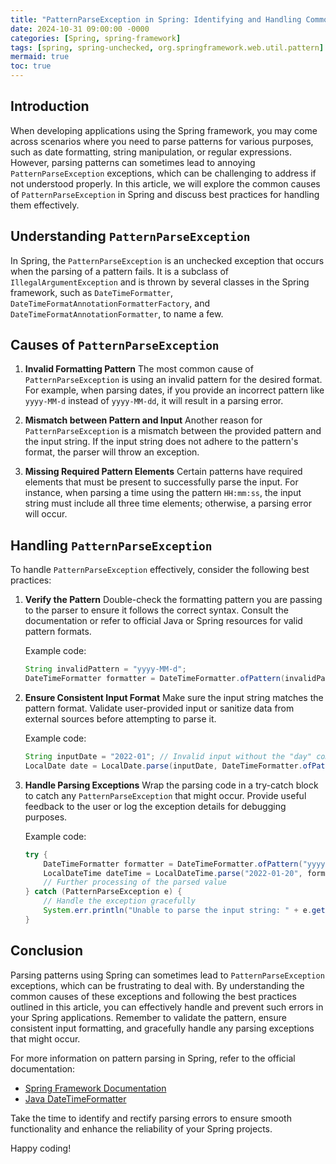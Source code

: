```yaml
---
title: "PatternParseException in Spring: Identifying and Handling Common Parsing Errors"
date: 2024-10-31 09:00:00 -0000
categories: [Spring, spring-framework]
tags: [spring, spring-unchecked, org.springframework.web.util.pattern]
mermaid: true
toc: true
---
```



## Introduction

When developing applications using the Spring framework, you may come across scenarios where you need to parse patterns for various purposes, such as date formatting, string manipulation, or regular expressions. However, parsing patterns can sometimes lead to annoying `PatternParseException` exceptions, which can be challenging to address if not understood properly. In this article, we will explore the common causes of `PatternParseException` in Spring and discuss best practices for handling them effectively.

## Understanding `PatternParseException`

In Spring, the `PatternParseException` is an unchecked exception that occurs when the parsing of a pattern fails. It is a subclass of `IllegalArgumentException` and is thrown by several classes in the Spring framework, such as `DateTimeFormatter`, `DateTimeFormatAnnotationFormatterFactory`, and `DateTimeFormatAnnotationFormatter`, to name a few.

## Causes of `PatternParseException`

1. **Invalid Formatting Pattern**
   The most common cause of `PatternParseException` is using an invalid pattern for the desired format. For example, when parsing dates, if you provide an incorrect pattern like `yyyy-MM-d` instead of `yyyy-MM-dd`, it will result in a parsing error.

2. **Mismatch between Pattern and Input**
   Another reason for `PatternParseException` is a mismatch between the provided pattern and the input string. If the input string does not adhere to the pattern's format, the parser will throw an exception.

3. **Missing Required Pattern Elements**
   Certain patterns have required elements that must be present to successfully parse the input. For instance, when parsing a time using the pattern `HH:mm:ss`, the input string must include all three time elements; otherwise, a parsing error will occur.

## Handling `PatternParseException`

To handle `PatternParseException` effectively, consider the following best practices:

1. **Verify the Pattern**
   Double-check the formatting pattern you are passing to the parser to ensure it follows the correct syntax. Consult the documentation or refer to official Java or Spring resources for valid pattern formats.

   Example code:
   ```java
   String invalidPattern = "yyyy-MM-d";
   DateTimeFormatter formatter = DateTimeFormatter.ofPattern(invalidPattern);
   ```

2. **Ensure Consistent Input Format**
   Make sure the input string matches the pattern format. Validate user-provided input or sanitize data from external sources before attempting to parse it.

   Example code:
   ```java
   String inputDate = "2022-01"; // Invalid input without the "day" component
   LocalDate date = LocalDate.parse(inputDate, DateTimeFormatter.ofPattern("yyyy-MM-dd"));
   ```

3. **Handle Parsing Exceptions**
   Wrap the parsing code in a try-catch block to catch any `PatternParseException` that might occur. Provide useful feedback to the user or log the exception details for debugging purposes.

   Example code:
   ```java
   try {
       DateTimeFormatter formatter = DateTimeFormatter.ofPattern("yyyy-MM-d");
       LocalDateTime dateTime = LocalDateTime.parse("2022-01-20", formatter);
       // Further processing of the parsed value
   } catch (PatternParseException e) {
       // Handle the exception gracefully
       System.err.println("Unable to parse the input string: " + e.getMessage());
   }
   ```

## Conclusion

Parsing patterns using Spring can sometimes lead to `PatternParseException` exceptions, which can be frustrating to deal with. By understanding the common causes of these exceptions and following the best practices outlined in this article, you can effectively handle and prevent such errors in your Spring applications. Remember to validate the pattern, ensure consistent input formatting, and gracefully handle any parsing exceptions that might occur.

For more information on pattern parsing in Spring, refer to the official documentation:

- [Spring Framework Documentation](https://docs.spring.io/spring-framework/)
- [Java DateTimeFormatter](https://docs.oracle.com/en/java/javase/17/docs/api/java.base/java/time/format/DateTimeFormatter.html)

Take the time to identify and rectify parsing errors to ensure smooth functionality and enhance the reliability of your Spring projects.

Happy coding!
